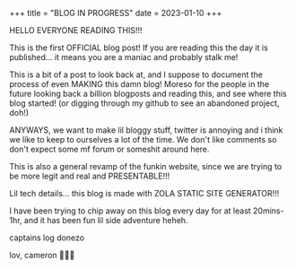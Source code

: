 +++
title = "BLOG IN PROGRESS"
date = 2023-01-10
+++

HELLO EVERYONE READING THIS!!!

This is the first OFFICIAL blog post! If you are reading this the day it is published... it means you are a maniac and probably stalk me!

This is a bit of a post to look back at, and I suppose to document the process of even MAKING this damn blog!
Moreso for the people in the future looking back a billion blogposts and reading this, and see where this blog started!
(or digging through my github to see an abandoned project, doh!)

ANYWAYS, we want to make lil bloggy stuff, twitter is annoying and i think we like to keep to ourselves a lot of the time. 
We don't like comments so don't expect some mf forum or someshit around here. 

This is also a general revamp of the funkin website, since we are trying to be more legit and real and PRESENTABLE!!!

Lil tech details... this blog is made with ZOLA STATIC SITE GENERATOR!!!

I have been trying to chip away on this blog every day for at least 20mins-1hr, and it has been fun lil side adventure heheh.

captains log donezo


lov, cameron 💞💞💞